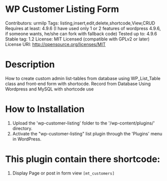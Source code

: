 # WP Customer Listing Form
Contributors: urmilp
Tags: listing,insert,edit,delete,shortcode,View,CRUD 
Requires at least: 4.9.6
(I have used only 1 or 2 features of wordpress 4.9.6, if someone wants, he/she can fork with fallback code) Tested up to: 4.9.6
Stable tag: 1.2
License: MIT Licensed (compatible with GPLv2 or later)
License URI: http://opensource.org/licenses/MIT

# Description
How to create custom admin list-tables from database using WP_List_Table class and front-end form with shortocde.
Record from Database Using Wordpress and MySQL with shortcode use

# How to Installation
1. Upload the 'wp-customer-listing' folder to the '/wp-content/plugins/' directory.
2. Activate the "wp-customer-listing" list plugin through the 'Plugins' menu in WordPress.

# This plugin contain there shortcode:
1) Display Page or post in form view
<code>[mt_customers]</code>


